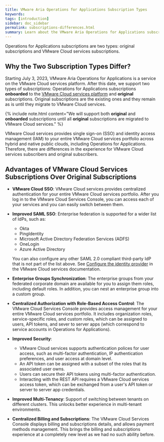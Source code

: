 ```yaml
---
title: VMware Aria Operations for Applications Subscription Types
keywords: 
tags: [introduction]
sidebar: doc_sidebar
permalink: subscriptions-differences.html
summary: Learn about the VMware Aria Operations for Applications subscription types and the advantages of VMware Cloud services subscriptions over original subscriptions.
---
```


Operations for Applications subscriptions are two types: original subscriptions and VMware Cloud services subscriptions.

## Why the Two Subscription Types Differ?

Starting July 3, 2023, VMware Aria Operations for Applications is a service on the VMware Cloud services platform. After this date, we support two types of subscriptions: Operations for Applications subscriptions **onboarded** to the [VMware Cloud services platform](https://console.cloud.vmware.com/) and **original** subscriptions. Original subscriptions are the existing ones and they remain as is until they migrate to VMware Cloud services. 

{% include note.html content="We will support both **original** and **onboarded** subscriptions until all **original** subscriptions are migrated to VMware Cloud services." %}

VMware Cloud services provides single sign-on (SSO) and identity access management (IAM) to your entire VMware Cloud services portfolio across hybrid and native public clouds, including Operations for Applications. Therefore, there are differences in the experience for VMware Cloud services subscribers and original subscribers. 

## Advantages of VMware Cloud Services Subscriptions Over Original Subscriptions

* **VMware Cloud SSO**: VMware Cloud services provides centralized authentication for your entire VMware Cloud services portfolio. After you log in to the VMware Cloud Services Console, you can access each of your services and you can easily switch between them.

* **Improved SAML SSO**: Enterprise federation is supported for a wider list of IdPs, such as: 
  * Okta 
  * PingIdentity
  * Microsoft Active Directory Federation Services (ADFS)
  * OneLogin
  * Azure Active Directory

  You can also configure any other SAML 2.0 compliant third-party IdP that is not part of the list above. See [Configure the identity provider](https://docs.vmware.com/en/VMware-Cloud-services/services/setting-up-enterprise-federation-cloud-services/GUID-320CDE08-FD8F-4540-BB19-BE9647F31075.html) in the VMware Cloud services documentation.

* **Enterprise Groups Synchronization**: The enterprise groups from your federated corporate domain are available for you to assign them roles, including default roles. In addition, you can nest an enterprise group into a custom group.
* **Centralized Authorization with Role-Based Access Control**: The VMware Cloud Services Console provides access management for your entire VMware Cloud services portfolio. It includes organization roles, service-specific roles, and custom roles, which can be assigned to users, API tokens, and sever to server apps (which correspond to service accounts in Operations for Applications).
* **Improved Security**:
  * VMware Cloud services supports authentication polices for user access, such as multi-factor authentication, IP authentication preferences, and user access at domain level.
  * An API token can be assigned with a subset of the roles that its associated user owns.
  * Users can secure their API tokens using multi-factor authentication.
  * Interacting with the REST API requires a VMware Cloud services access token, which can be exchanged from a user's API token or server to server app credentials.
* **Improved Multi-Tenancy**: Support of switching between tenants on different clusters. This unlocks better experience in multi-tenant environments.
* **Centralized Billing and Subscriptions**: The VMware Cloud Services Console displays billing and subscriptions details, and allows payment methods management. This brings the billing and subscriptions experience at a completely new level as we had no such ability before.


